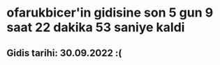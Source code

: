 # ofarukbicer'in gidisine son 5 gun 9 saat 22 dakika 53 saniye kaldi

## Gidis tarihi: 30.09.2022 :(